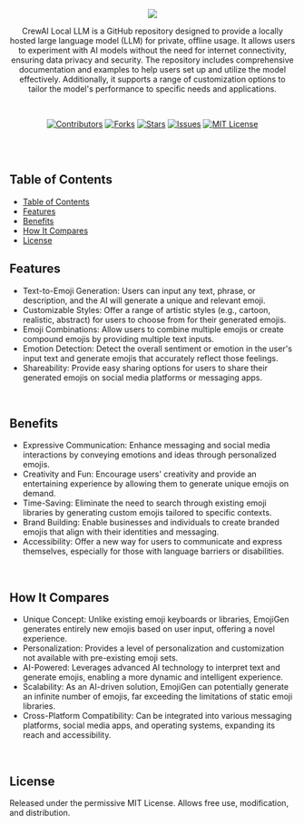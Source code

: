 <p align="center">
   <img src="https://raw.githubusercontent.com/harehimself/crewai-local-llm/master/EmojiGen.png">
</p>

<p align="center">
   CrewAI Local LLM is a GitHub repository designed to provide a locally hosted large language model (LLM) for private, offline usage. It allows users to experiment with AI models without the need for internet connectivity, ensuring data privacy and security. The repository includes comprehensive documentation and examples to help users set up and utilize the model effectively. Additionally, it supports a range of customization options to tailor the model's performance to specific needs and applications.
</p>
<br>

<p align="center">
  <a href="https://github.com/harehimself/crewai-local-llm/graphs/contributors">
    <img src="https://img.shields.io/github/contributors/harehimself/crewai-local-llm" alt="Contributors"></a>
  <a href="https://github.com/harehimself/crewai-local-llm/network/members">
    <img src="https://img.shields.io/github/forks/harehimself/crewai-local-llm" alt="Forks"></a>
  <a href="https://github.com/harehimself/crewai-local-llm/stargazers">
    <img src="https://img.shields.io/github/stars/harehimself/crewai-local-llm" alt="Stars"></a>
  <a href="https://github.com/harehimself/crewai-local-llm/issues">
    <img src="https://img.shields.io/github/issues/harehimself/crewai-local-llm" alt="Issues"></a>
  <a href="https://github.com/harehimself/crewai-local-llm/blob/main/LICENSE">
    <img src="https://img.shields.io/github/license/harehimself/crewai-local-llm" alt="MIT License"></a>
</p>

<br><br>

## Table of Contents
- [Table of Contents](#table-of-contents)
- [Features](#features)
- [Benefits](#benefits)
- [How It Compares](#how-it-compares)
- [License](#license)

## Features
- Text-to-Emoji Generation: Users can input any text, phrase, or description, and the AI will generate a unique and relevant emoji.
- Customizable Styles: Offer a range of artistic styles (e.g., cartoon, realistic, abstract) for users to choose from for their generated emojis.
- Emoji Combinations: Allow users to combine multiple emojis or create compound emojis by providing multiple text inputs.
- Emotion Detection: Detect the overall sentiment or emotion in the user's input text and generate emojis that accurately reflect those feelings.
- Shareability: Provide easy sharing options for users to share their generated emojis on social media platforms or messaging apps.
<br>

## Benefits
- Expressive Communication: Enhance messaging and social media interactions by conveying emotions and ideas through personalized emojis.
- Creativity and Fun: Encourage users' creativity and provide an entertaining experience by allowing them to generate unique emojis on demand.
- Time-Saving: Eliminate the need to search through existing emoji libraries by generating custom emojis tailored to specific contexts.
- Brand Building: Enable businesses and individuals to create branded emojis that align with their identities and messaging.
- Accessibility: Offer a new way for users to communicate and express themselves, especially for those with language barriers or disabilities.
<br>

## How It Compares
- Unique Concept: Unlike existing emoji keyboards or libraries, EmojiGen generates entirely new emojis based on user input, offering a novel experience.
- Personalization: Provides a level of personalization and customization not available with pre-existing emoji sets.
- AI-Powered: Leverages advanced AI technology to interpret text and generate emojis, enabling a more dynamic and intelligent experience.
- Scalability: As an AI-driven solution, EmojiGen can potentially generate an infinite number of emojis, far exceeding the limitations of static emoji libraries.
- Cross-Platform Compatibility: Can be integrated into various messaging platforms, social media apps, and operating systems, expanding its reach and accessibility.
<br>

## License
Released under the permissive MIT License. Allows free use, modification, and distribution.
